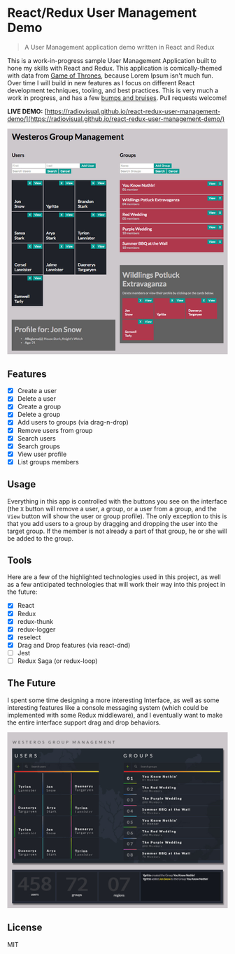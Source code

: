 # React/Redux User Management Demo

> A User Management application demo written in React and Redux

This is a work-in-progress sample User Management Application built to hone my skills with React and Redux. This application
is comically-themed with data from [Game of Thrones](https://en.wikipedia.org/wiki/Game_of_Thrones), because Lorem Ipsum isn't much fun.
 Over time I will build in new features as I focus on different React development techniques, tooling, and best practices.
This is very much a work in progress, and has a few [bumps and bruises](https://github.com/radiovisual/react-redux-user-management-demo/issues). Pull requests welcome!

**LIVE DEMO:** [https://radiovisual.github.io/react-redux-user-management-demo/](https://radiovisual.github.io/react-redux-user-management-demo/)

![](media/screenshot.jpg)

## Features

- [x] Create a user
- [x] Delete a user
- [x] Create a group
- [x] Delete a group
- [x] Add users to groups (via drag-n-drop)
- [x] Remove users from group
- [x] Search users
- [x] Search groups
- [x] View user profile
- [x] List groups members

## Usage

Everything in this app is controlled with the buttons you see on the interface (the `X` button will remove a user, a group, or a user from a group,
and the `View` button will show the user or group profile). The only exception to this is that you add users to a group by dragging and dropping the user
into the target group. If the member is not already a part of that group, he or she will be added to the group.
## Tools

Here are a few of the highlighted technologies used in this project, as well as a few anticipated technologies
that will work their way into this project in the future:

- [x] React
- [x] Redux
- [x] redux-thunk
- [x] redux-logger
- [x] reselect
- [x] Drag and Drop features (via react-dnd)
- [ ] Jest
- [ ] Redux Saga (or redux-loop)

## The Future

I spent some time designing a more interesting Interface, as well as some interesting features like a
console messaging system (which could be implemented with some Redux middleware), and I eventually want
to make the entire interface support drag and drop behaviors.

![](media/screenshot-future.jpg)

## License

MIT